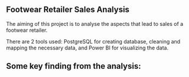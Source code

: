## Footwear Retailer Sales Analysis ##

The aiming of this project is to analyse the aspects that lead to sales of a footwear retailer.

There are 2 tools used: PostgreSQL for creating database, cleaning and mapping the necessary data, and Power BI for visualizing the data.

Some key finding from the analysis:
- 
